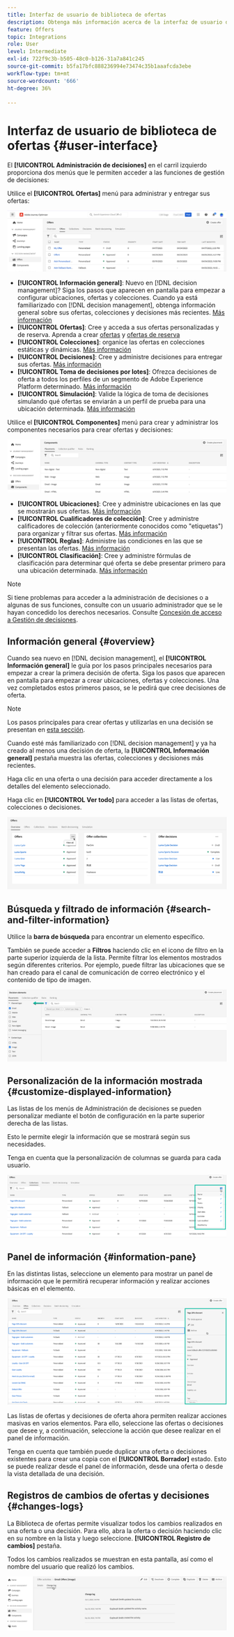 ```yaml
---
title: Interfaz de usuario de biblioteca de ofertas
description: Obtenga más información acerca de la interfaz de usuario de la biblioteca de ofertas
feature: Offers
topic: Integrations
role: User
level: Intermediate
exl-id: 722f9c3b-b505-48c0-b126-31a7a841c245
source-git-commit: b5fa17bfc888236994e73474c35b1aaafcda3ebe
workflow-type: tm+mt
source-wordcount: '666'
ht-degree: 36%

---
```


# Interfaz de usuario de biblioteca de ofertas {#user-interface}

El **[!UICONTROL Administración de decisiones]** en el carril izquierdo proporciona dos menús que le permiten acceder a las funciones de gestión de decisiones:

Utilice el **[!UICONTROL Ofertas]** menú para administrar y entregar sus ofertas:


![](../assets/offers_menu.png)

* **[!UICONTROL Información general]**: Nuevo en [!DNL decision management]? Siga los pasos que aparecen en pantalla para empezar a configurar ubicaciones, ofertas y colecciones. Cuando ya está familiarizado con [!DNL decision management], obtenga información general sobre sus ofertas, colecciones y decisiones más recientes. [Más información](#overview)
* **[!UICONTROL Ofertas]**: Cree y acceda a sus ofertas personalizadas y de reserva. Aprenda a crear [ofertas](../offer-library/creating-personalized-offers.md) y [ofertas de reserva](../offer-library/creating-fallback-offers.md)
* **[!UICONTROL Colecciones]**: organice las ofertas en colecciones estáticas y dinámicas. [Más información](../offer-library/creating-collections.md)
* **[!UICONTROL Decisiones]**: Cree y administre decisiones para entregar sus ofertas. [Más información](../offer-activities/create-offer-activities.md)
* **[!UICONTROL Toma de decisiones por lotes]**: Ofrezca decisiones de oferta a todos los perfiles de un segmento de Adobe Experience Platform determinado. [Más información](../batch-delivery.md)
* **[!UICONTROL Simulación]**: Valide la lógica de toma de decisiones simulando qué ofertas se enviarán a un perfil de prueba para una ubicación determinada. [Más información](../offer-activities/simulation.md)

Utilice el **[!UICONTROL Componentes]** menú para crear y administrar los componentes necesarios para crear ofertas y decisiones:

![](../assets/offer_activities.png)

* **[!UICONTROL Ubicaciones]**: Cree y administre ubicaciones en las que se mostrarán sus ofertas. [Más información](../offer-library/creating-placements.md)
* **[!UICONTROL Cualificadores de colección]**: Cree y administre calificadores de colección (anteriormente conocidos como &quot;etiquetas&quot;) para organizar y filtrar sus ofertas. [Más información](../offer-library/creating-tags.md)
* **[!UICONTROL Reglas]**: Administre las condiciones en las que se presentan las ofertas. [Más información](../offer-library/creating-decision-rules.md)
* **[!UICONTROL Clasificación]**: Cree y administre fórmulas de clasificación para determinar qué oferta se debe presentar primero para una ubicación determinada. [Más información](../ranking/create-ranking-formulas.md)

>[!NOTE]
>
>Si tiene problemas para acceder a la administración de decisiones o a algunas de sus funciones, consulte con un usuario administrador que se le hayan concedido los derechos necesarios. Consulte [Concesión de acceso a Gestión de decisiones](starting-offer-decisioning.md#granting-acess-to-decision-management).

## Información general {#overview}

Cuando sea nuevo en [!DNL decision management], el **[!UICONTROL Información general]** le guía por los pasos principales necesarios para empezar a crear la primera decisión de oferta. Siga los pasos que aparecen en pantalla para empezar a crear ubicaciones, ofertas y colecciones. Una vez completados estos primeros pasos, se le pedirá que cree decisiones de oferta.

>[!NOTE]
>
>Los pasos principales para crear ofertas y utilizarlas en una decisión se presentan en [esta sección](../offer-library/key-steps.md).

Cuando esté más familiarizado con [!DNL decision management] y ya ha creado al menos una decisión de oferta, la **[!UICONTROL Información general]** pestaña muestra las ofertas, colecciones y decisiones más recientes.

Haga clic en una oferta o una decisión para acceder directamente a los detalles del elemento seleccionado.

Haga clic en **[!UICONTROL Ver todo]** para acceder a las listas de ofertas, colecciones o decisiones.

![](../assets/overview_view-all.png)

## Búsqueda y filtrado de información {#search-and-filter-information}

Utilice la **barra de búsqueda** para encontrar un elemento específico.

También se puede acceder a **Filtros** haciendo clic en el icono de filtro en la parte superior izquierda de la lista. Permite filtrar los elementos mostrados según diferentes criterios. Por ejemplo, puede filtrar las ubicaciones que se han creado para el canal de comunicación de correo electrónico y el contenido de tipo de imagen.

![](../assets/filters.png)

## Personalización de la información mostrada {#customize-displayed-information}

Las listas de los menús de Administración de decisiones se pueden personalizar mediante el botón de configuración en la parte superior derecha de las listas.

Esto le permite elegir la información que se mostrará según sus necesidades.

Tenga en cuenta que la personalización de columnas se guarda para cada usuario.

![](../assets/columns.png)

## Panel de información {#information-pane}

En las distintas listas, seleccione un elemento para mostrar un panel de información que le permitirá recuperar información y realizar acciones básicas en el elemento.

![](../assets/information-pane.png)

Las listas de ofertas y decisiones de oferta ahora permiten realizar acciones masivas en varios elementos. Para ello, seleccione las ofertas o decisiones que desee y, a continuación, seleccione la acción que desee realizar en el panel de información.

Tenga en cuenta que también puede duplicar una oferta o decisiones existentes para crear una copia con el **[!UICONTROL Borrador]** estado. Esto se puede realizar desde el panel de información, desde una oferta o desde la vista detallada de una decisión.

## Registros de cambios de ofertas y decisiones {#changes-logs}

La Biblioteca de ofertas permite visualizar todos los cambios realizados en una oferta o una decisión. Para ello, abra la oferta o decisión haciendo clic en su nombre en la lista y luego seleccione. **[!UICONTROL Registro de cambios]** pestaña.

Todos los cambios realizados se muestran en esta pantalla, así como el nombre del usuario que realizó los cambios.

![](../assets/change-logs.png)
